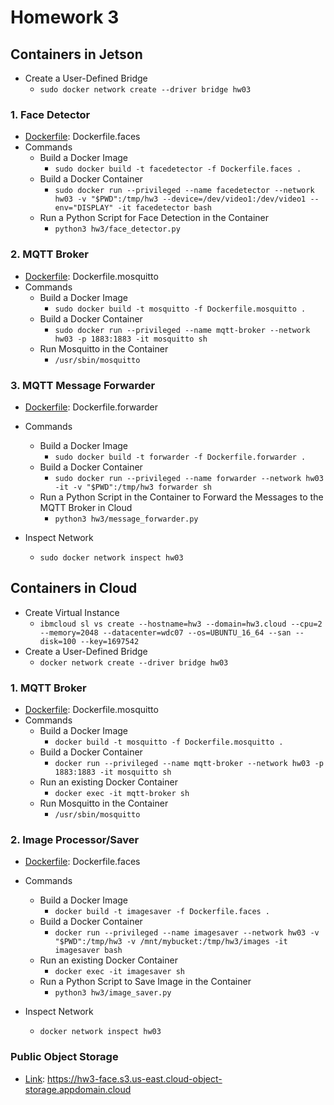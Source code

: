 # Homework 3
## Containers in Jetson
  * Create a User-Defined Bridge
    - `sudo docker network create --driver bridge hw03`
### 1. Face Detector
  * [Dockerfile](https://github.com/leebona/w251/tree/master/HW3/Dockerfile.faces): Dockerfile.faces
  * Commands
    * Build a Docker Image
      - `sudo docker build -t facedetector -f Dockerfile.faces .`
    * Build a Docker Container
      - `sudo docker run --privileged --name facedetector --network hw03 -v "$PWD":/tmp/hw3 --device=/dev/video1:/dev/video1 --env="DISPLAY" -it facedetector bash`
    * Run a Python Script for Face Detection in the Container
      - `python3 hw3/face_detector.py`

### 2. MQTT Broker
  * [Dockerfile](https://github.com/leebona/w251/tree/master/HW3/Dockerfile.mosquitto): Dockerfile.mosquitto
  * Commands
    * Build a Docker Image
      - `sudo docker build -t mosquitto -f Dockerfile.mosquitto .`
    * Build a Docker Container
      - `sudo docker run --privileged --name mqtt-broker --network hw03 -p 1883:1883 -it mosquitto sh`
    * Run Mosquitto in the Container
      - `/usr/sbin/mosquitto`

### 3. MQTT Message Forwarder
  * [Dockerfile](https://github.com/leebona/w251/tree/master/HW3/Dockerfile.forwarder): Dockerfile.forwarder
  * Commands
    * Build a Docker Image
      - `sudo docker build -t forwarder -f Dockerfile.forwarder .`
    * Build a Docker Container
      - `sudo docker run --privileged --name forwarder --network hw03 -it -v "$PWD":/tmp/hw3 forwarder sh`
    * Run a Python Script in the Container to Forward the Messages to the MQTT Broker in Cloud
      - `python3 hw3/message_forwarder.py`

  * Inspect Network
    - `sudo docker network inspect hw03`

## Containers in Cloud
  * Create Virtual Instance
    - `ibmcloud sl vs create --hostname=hw3 --domain=hw3.cloud --cpu=2 --memory=2048 --datacenter=wdc07 --os=UBUNTU_16_64 --san --disk=100 --key=1697542`
  * Create a User-Defined Bridge
    - `docker network create --driver bridge hw03`
### 1. MQTT Broker
  * [Dockerfile](https://github.com/leebona/w251/tree/master/HW3/Dockerfile.mosquitto): Dockerfile.mosquitto
  * Commands
    * Build a Docker Image
      - `docker build -t mosquitto -f Dockerfile.mosquitto .`
    * Build a Docker Container
      - `docker run --privileged --name mqtt-broker --network hw03 -p 1883:1883 -it mosquitto sh`
    * Run an existing Docker Container
      - `docker exec -it mqtt-broker sh`
    * Run Mosquitto in the Container
      - `/usr/sbin/mosquitto`
### 2. Image Processor/Saver
  * [Dockerfile](https://github.com/leebona/w251/tree/master/HW3/Dockerfile.faces): Dockerfile.faces
  * Commands
    * Build a Docker Image
      - `docker build -t imagesaver -f Dockerfile.faces .`
    * Build a Docker Container
      - `docker run --privileged --name imagesaver --network hw03 -v "$PWD":/tmp/hw3 -v /mnt/mybucket:/tmp/hw3/images -it imagesaver bash`
    * Run an existing Docker Container
      - `docker exec -it imagesaver sh`
    * Run a Python Script to Save Image in the Container
      - `python3 hw3/image_saver.py`

  * Inspect Network
    - `docker network inspect hw03`

### Public Object Storage
  * [Link](https://hw3-face.s3.us-east.cloud-object-storage.appdomain.cloud): https://hw3-face.s3.us-east.cloud-object-storage.appdomain.cloud
